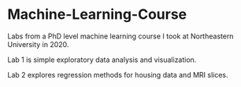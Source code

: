 # Machine-Learning-Course
Labs from a PhD level machine learning course I took at Northeastern University in 2020.

Lab 1 is simple exploratory data analysis and visualization.

Lab 2 explores regression methods for housing data and MRI slices.
